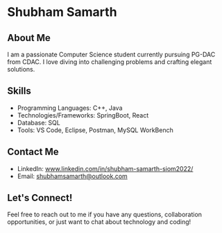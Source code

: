# Shubham Samarth

## About Me
I am a passionate Computer Science student currently pursuing PG-DAC from CDAC. I love diving into challenging problems and crafting elegant solutions.

## Skills
- Programming Languages: C++, Java
- Technologies/Frameworks: SpringBoot, React
- Database: SQL
- Tools: VS Code, Eclipse, Postman, MySQL WorkBench

## Contact Me
- LinkedIn: www.linkedin.com/in/shubham-samarth-siom2022/
- Email: shubhamsamarth@outlook.com

## Let's Connect!
Feel free to reach out to me if you have any questions, collaboration opportunities, or just want to chat about technology and coding!
